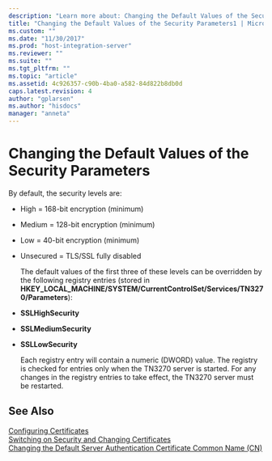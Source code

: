 ```yaml
---
description: "Learn more about: Changing the Default Values of the Security Parameters"
title: "Changing the Default Values of the Security Parameters1 | Microsoft Docs"
ms.custom: ""
ms.date: "11/30/2017"
ms.prod: "host-integration-server"
ms.reviewer: ""
ms.suite: ""
ms.tgt_pltfrm: ""
ms.topic: "article"
ms.assetid: 4c926357-c90b-4ba0-a582-84d822b8db0d
caps.latest.revision: 4
author: "gplarsen"
ms.author: "hisdocs"
manager: "anneta"
---
```

# Changing the Default Values of the Security Parameters
By default, the security levels are:  
  
- High = 168-bit encryption (minimum)  
  
- Medium = 128-bit encryption (minimum)  
  
- Low = 40-bit encryption (minimum)  
  
- Unsecured = TLS/SSL fully disabled  
  
  The default values of the first three of these levels can be overridden by the following registry entries (stored in **HKEY_LOCAL_MACHINE/SYSTEM/CurrentControlSet/Services/TN3270/Parameters**):  
  
- **SSLHighSecurity**  
  
- **SSLMediumSecurity**  
  
- **SSLLowSecurity**  
  
  Each registry entry will contain a numeric (DWORD) value. The registry is checked for entries only when the TN3270 server is started. For any changes in the registry entries to take effect, the TN3270 server must be restarted.  
  
## See Also  
 [Configuring Certificates](../core/configuring-certificates2.md)   
 [Switching on Security and Changing Certificates](../core/switching-on-security-and-changing-certificates1.md)   
 [Changing the Default Server Authentication Certificate Common Name (CN)](../core/changing-the-default-server-authentication-certificate-common-name-cn-2.md)
